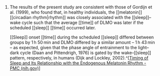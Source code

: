 1. The results of the present study are consistent with those of Gordijn et al. (1999), who found that, in healthy individuals, the [[melatonin]] [[circadian rhythm|rhythm]] was closely associated with the [[sleep]]–wake cycle such that the average [[time]] of DLMO was later if the scheduled [[sleep]] [[time]] occurred later.
   
   [[Sleep]] onset [[time]] during the scheduled [[sleep]] differed between groups by 1 h 50 min and DLMO differed by a similar amount – 1 h 43 min – as expected, given that the phase angle of entrainment to the light–dark cycle (Daan and Pittendrigh, 1976) is gated by the wake–[[sleep]] pattern, respectively, in humans (Dijk and Lockley, 2002).^[[Timing of Sleep and Its Relationship with the Endogenous Melatonin Rhythm - PMC (nih.gov)](https://www.ncbi.nlm.nih.gov/pmc/articles/PMC3008942/)]